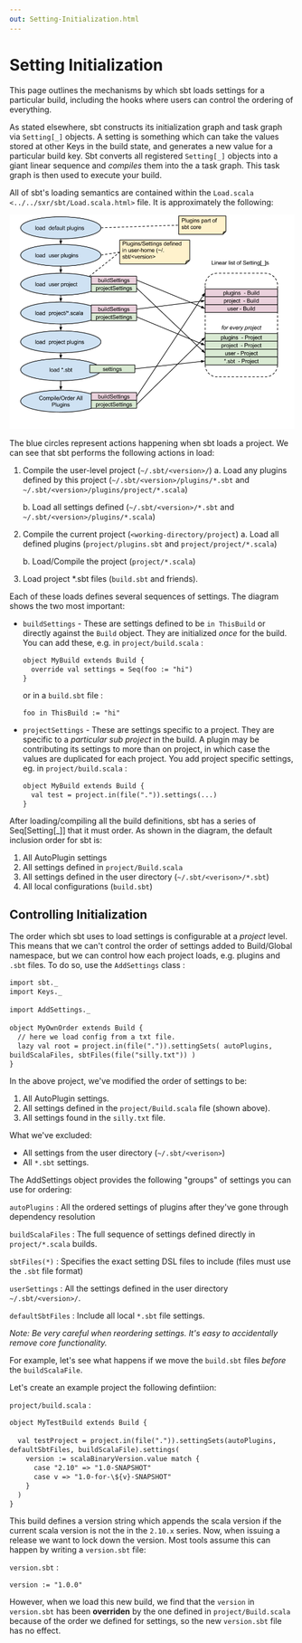 ```yaml
---
out: Setting-Initialization.html
---
```


Setting Initialization
======================

This page outlines the mechanisms by which sbt loads settings for a
particular build, including the hooks where users can control the
ordering of everything.

As stated elsewhere, sbt constructs its initialization graph and task
graph via `Setting[_]` objects. A setting is something which can take
the values stored at other Keys in the build state, and generates a new
value for a particular build key. Sbt converts all registered
`Setting[_]` objects into a giant linear sequence and *compiles* them
into the a task graph. This task graph is then used to execute your
build.

All of sbt's loading semantics are contained within the
`Load.scala <../../sxr/sbt/Load.scala.html>` file. It is approximately
the following:

![image](settings-initialization-load-ordering.png)

The blue circles represent actions happening when sbt loads a project.
We can see that sbt performs the following actions in load:

1.  Compile the user-level project (`~/.sbt/<version>/`)
    a.  Load any plugins defined by this project
        (`~/.sbt/<version>/plugins/*.sbt` and
        `~/.sbt/<version>/plugins/project/*.scala`)

    b. Load all settings defined (`~/.sbt/<version>/*.sbt` and
    `~/.sbt/<version>/plugins/*.scala`)
2.  Compile the current project (`<working-directory/project`)
    a.  Load all defined plugins (`project/plugins.sbt` and
        `project/project/*.scala`)

    b. Load/Compile the project (`project/*.scala`)
3.  Load project \*.sbt files (`build.sbt` and friends).

Each of these loads defines several sequences of settings. The diagram
shows the two most important:

-   `buildSettings` - These are settings defined to be `in ThisBuild` or
    directly against the `Build` object. They are initialized *once* for
    the build. You can add these, e.g. in `project/build.scala` :

        object MyBuild extends Build {
          override val settings = Seq(foo := "hi")
        }

    or in a `build.sbt` file :

        foo in ThisBuild := "hi"

-   `projectSettings` - These are settings specific to a project. They
    are specific to a *particular sub project* in the build. A plugin
    may be contributing its settings to more than on project, in which
    case the values are duplicated for each project. You add project
    specific settings, eg. in `project/build.scala` :

        object MyBuild extends Build {
          val test = project.in(file(".")).settings(...)
        }

After loading/compiling all the build definitions, sbt has a series of
Seq[Setting[\_]] that it must order. As shown in the diagram, the
default inclusion order for sbt is:

1.  All AutoPlugin settings
2.  All settings defined in `project/Build.scala`
3.  All settings defined in the user directory
    (`~/.sbt/<verison>/*.sbt`)
4.  All local configurations (`build.sbt`)

Controlling Initialization
--------------------------

The order which sbt uses to load settings is configurable at a *project*
level. This means that we can't control the order of settings added to
Build/Global namespace, but we can control how each project loads, e.g.
plugins and `.sbt` files. To do so, use the `AddSettings` class :

    import sbt._
    import Keys._

    import AddSettings._

    object MyOwnOrder extends Build {
      // here we load config from a txt file.
      lazy val root = project.in(file(".")).settingSets( autoPlugins, buildScalaFiles, sbtFiles(file("silly.txt")) )
    }

In the above project, we've modified the order of settings to be:

1.  All AutoPlugin settings.
2.  All settings defined in the `project/Build.scala` file (shown
    above).
3.  All settings found in the `silly.txt` file.

What we've excluded:

-   All settings from the user directory (`~/.sbt/<verison>`)
-   All `*.sbt` settings.

The AddSettings object provides the following "groups" of settings you
can use for ordering:

`autoPlugins`
:   All the ordered settings of plugins after they've gone through
    dependency resolution

`buildScalaFiles`
:   The full sequence of settings defined directly in `project/*.scala`
    builds.

`sbtFiles(*)`
:   Specifies the exact setting DSL files to include (files must use the
    `.sbt` file format)

`userSettings`
:   All the settings defined in the user directory `~/.sbt/<version>/`.

`defaultSbtFiles`
:   Include all local `*.sbt` file settings.

*Note: Be very careful when reordering settings. It's easy to
accidentally remove core functionality.*

For example, let's see what happens if we move the `build.sbt` files
*before* the `buildScalaFile`.

Let's create an example project the following defintiion:

`project/build.scala` :

    object MyTestBuild extends Build {

      val testProject = project.in(file(".")).settingSets(autoPlugins, defaultSbtFiles, buildScalaFile).settings(
        version := scalaBinaryVersion.value match {
          case "2.10" => "1.0-SNAPSHOT"
          case v => "1.0-for-\${v}-SNAPSHOT"
        }
      )
    }

This build defines a version string which appends the scala version if
the current scala version is not the in the `2.10.x` series. Now, when
issuing a release we want to lock down the version. Most tools assume
this can happen by writing a `version.sbt` file:

`version.sbt` :

    version := "1.0.0"

However, when we load this new build, we find that the `version` in
`version.sbt` has been **overriden** by the one defined in
`project/Build.scala` because of the order we defined for settings, so
the new `version.sbt` file has no effect.
